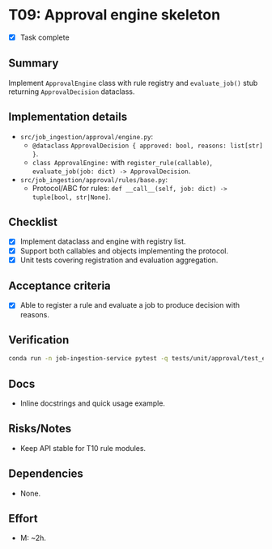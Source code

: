 # T09: Approval engine skeleton

- [x] Task complete

## Summary
Implement `ApprovalEngine` class with rule registry and `evaluate_job()` stub returning `ApprovalDecision` dataclass.

## Implementation details
- `src/job_ingestion/approval/engine.py`:
  - `@dataclass` `ApprovalDecision { approved: bool, reasons: list[str] }`.
  - `class ApprovalEngine:` with `register_rule(callable)`, `evaluate_job(job: dict) -> ApprovalDecision`.
- `src/job_ingestion/approval/rules/base.py`:
  - Protocol/ABC for rules: `def __call__(self, job: dict) -> tuple[bool, str|None]`.

## Checklist
- [x] Implement dataclass and engine with registry list.
- [x] Support both callables and objects implementing the protocol.
- [x] Unit tests covering registration and evaluation aggregation.

## Acceptance criteria
- [x] Able to register a rule and evaluate a job to produce decision with reasons.

## Verification
```bash
conda run -n job-ingestion-service pytest -q tests/unit/approval/test_engine.py
```

## Docs
- Inline docstrings and quick usage example.

## Risks/Notes
- Keep API stable for T10 rule modules.

## Dependencies
- None.

## Effort
- M: ~2h.
